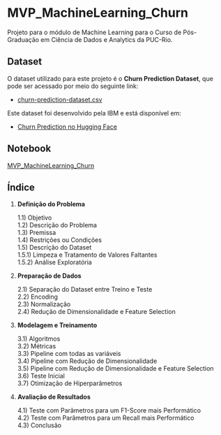 # MVP_MachineLearning_Churn

Projeto para o módulo de Machine Learning para o Curso de Pós-Graduação em Ciência de Dados e Analytics da PUC-Rio.

## Dataset

O dataset utilizado para este projeto é o **Churn Prediction Dataset**, que pode ser acessado por meio do seguinte link:

- [churn-prediction-dataset.csv](https://github.com/rdgdelfino/MVP_MachineLearning_Churn/blob/main/churn-prediction-dataset.csv)

Este dataset foi desenvolvido pela IBM e está disponível em:

- [Churn Prediction no Hugging Face](https://huggingface.co/datasets/scikit-learn/churn-prediction)

## Notebook

[MVP_MachineLearning_Churn](https://github.com/rdgdelfino/MVP_MachineLearning_Churn/blob/main/MVP_MachineLearning_Churn.ipynb)

## Índice

1. **Definição do Problema**
   
    1.1) Objetivo  
    1.2) Descrição do Problema  
    1.3) Premissa  
    1.4) Restrições ou Condições  
    1.5) Descrição do Dataset  
        1.5.1) Limpeza e Tratamento de Valores Faltantes  
        1.5.2) Análise Exploratória  

2. **Preparação de Dados**
   
    2.1) Separação do Dataset entre Treino e Teste  
    2.2) Encoding  
    2.3) Normalização  
    2.4) Redução de Dimensionalidade e Feature Selection  

3. **Modelagem e Treinamento**
   
    3.1) Algoritmos  
    3.2) Métricas  
    3.3) Pipeline com todas as variáveis  
    3.4) Pipeline com Redução de Dimensionalidade  
    3.5) Pipeline com Redução de Dimensionalidade e Feature Selection  
    3.6) Teste Inicial  
    3.7) Otimização de Hiperparâmetros  

4. **Avaliação de Resultados**
   
    4.1) Teste com Parâmetros para um F1-Score mais Performático  
    4.2) Teste com Parâmetros para um Recall mais Performático  
    4.3) Conclusão  
